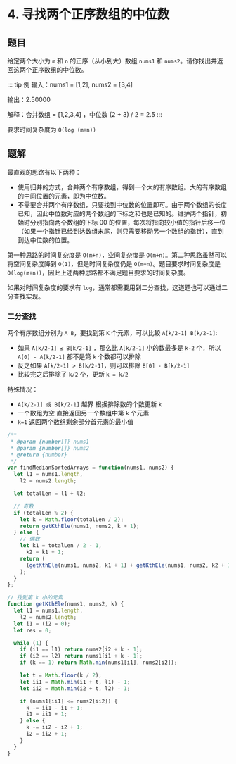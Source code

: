 # 4. 寻找两个正序数组的中位数

## 题目

给定两个大小为 `m` 和 `n` 的正序（从小到大）数组 `nums1` 和 `nums2`。请你找出并返回这两个正序数组的中位数。

::: tip 例
输入：nums1 = [1,2], nums2 = [3,4]

输出：2.50000

解释：合并数组 = [1,2,3,4] ，中位数 (2 + 3) / 2 = 2.5
:::

要求时间复杂度为 `O(log (m+n))`

## 题解

最直观的思路有以下两种：

- 使用归并的方式，合并两个有序数组，得到一个大的有序数组。大的有序数组的中间位置的元素，即为中位数。
- 不需要合并两个有序数组，只要找到中位数的位置即可。由于两个数组的长度已知，因此中位数对应的两个数组的下标之和也是已知的。维护两个指针，初始时分别指向两个数组的下标 00 的位置，每次将指向较小值的指针后移一位（如果一个指针已经到达数组末尾，则只需要移动另一个数组的指针），直到到达中位数的位置。

第一种思路的时间复杂度是 `O(m+n)`，空间复杂度是 `O(m+n)`。第二种思路虽然可以将空间复杂度降到 `O(1)`，但是时间复杂度仍是 `O(m+n)`。题目要求时间复杂度是 `O(log(m+n))`，因此上述两种思路都不满足题目要求的时间复杂度。

如果对时间复杂度的要求有 `log`，通常都需要用到二分查找，这道题也可以通过二分查找实现。

### 二分查找

两个有序数组分别为 `A B`，要找到第 `K` 个元素，可以比较 `A[k/2-1] B[k/2-1]`:

- 如果 `A[k/2-1] ≤ B[k/2-1]` ，那么比 `A[k/2-1]` 小的数最多是 `k-2` 个，所以 `A[0] - A[k/2-1]` 都不是第 `k` 个数都可以排除
- 反之如果 `A[k/2-1] > B[k/2-1]`，则可以排除 `B[0] - B[k/2-1]`
- 比较完之后排除了 `k/2` 个，更新 `k = k/2`

特殊情况：

- `A[k/2-1] 或 B[k/2-1]` 越界 根据排除数的个数更新 `k`
- 一个数组为空 直接返回另一个数组中第 `k` 个元素
- `k=1` 返回两个数组剩余部分首元素的最小值

```js
/**
 * @param {number[]} nums1
 * @param {number[]} nums2
 * @return {number}
 */
var findMedianSortedArrays = function(nums1, nums2) {
  let l1 = nums1.length,
    l2 = nums2.length;

  let totalLen = l1 + l2;

  // 奇数
  if (totalLen % 2) {
    let k = Math.floor(totalLen / 2);
    return getKthEle(nums1, nums2, k + 1);
  } else {
    // 偶数
    let k1 = totalLen / 2 - 1,
      k2 = k1 + 1;
    return (
      (getKthEle(nums1, nums2, k1 + 1) + getKthEle(nums1, nums2, k2 + 1)) / 2
    );
  }
};

// 找到第 k 小的元素
function getKthEle(nums1, nums2, k) {
  let l1 = nums1.length,
    l2 = nums2.length;
  let i1 = (i2 = 0);
  let res = 0;

  while (1) {
    if (i1 == l1) return nums2[i2 + k - 1];
    if (i2 == l2) return nums1[i1 + k - 1];
    if (k == 1) return Math.min(nums1[i1], nums2[i2]);

    let t = Math.floor(k / 2);
    let ii1 = Math.min(i1 + t, l1) - 1;
    let ii2 = Math.min(i2 + t, l2) - 1;

    if (nums1[ii1] <= nums2[ii2]) {
      k -= ii1 - i1 + 1;
      i1 = ii1 + 1;
    } else {
      k -= ii2 - i2 + 1;
      i2 = ii2 + 1;
    }
  }
}
```
